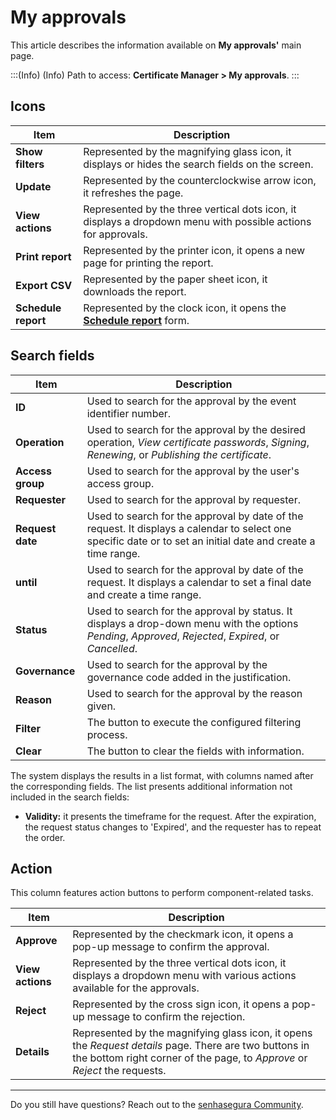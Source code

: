 # My approvals

This article describes the information available on **My approvals'** main page.

:::(Info) (Info)
Path to access: **Certificate Manager > My approvals**.
:::

## Icons
|Item|Description|
|-|-|
|**Show filters**|Represented by the magnifying glass icon, it displays or hides the search fields on the screen.|
|**Update**|Represented by the counterclockwise arrow icon, it refreshes the page.|
|**View actions**|Represented by the three vertical dots icon, it displays a dropdown menu with possible actions for approvals.|
|**Print report**|Represented by the printer icon, it opens a new page for printing the report.|
|**Export CSV**|Represented by the paper sheet icon, it downloads the report.|
|**Schedule report**|Represented by the clock icon, it opens the **[Schedule report](/v3-32/docs/general-information-how-to-issue-download-and-schedule-device-reports)** form.|

## Search fields
|Item|Description|
|-|-|
|**ID**|Used to search for the approval by the event identifier number. |
|**Operation**|Used to search for the approval by the desired operation, *View certificate passwords*, *Signing*, *Renewing*, or *Publishing the certificate*.|
|**Access group**|Used to search for the approval by the user's access group.| 
|**Requester**|Used to search for the approval by requester.|
|**Request date**|Used to search for the approval by date of the request. It displays a calendar to select one specific date or to set an initial date and create a time range.|
|**until**|Used to search for the approval by date of the request. It displays a calendar to set a final date and create a time range.|
|**Status**|Used to search for the approval by status. It displays a drop-down menu with the options *Pending*, *Approved*, *Rejected*, *Expired*, or *Cancelled*.|
|**Governance**|Used to search for the approval by the governance code added in the justification.|
|**Reason**|Used to search for the approval by the reason given.|
|**Filter**|The button to execute the configured filtering process.|
|**Clear**|The button to clear the fields with information.|

The system displays the results in a list format, with columns named after the corresponding fields. The list presents additional information not included in the search fields:

* **Validity:** it presents the timeframe for the request. After the expiration, the request status changes to 'Expired', and the requester has to repeat the order.

## Action
This column features action buttons to perform component-related tasks.

|Item|Description|
|-|-|
|**Approve**|Represented by the checkmark icon, it opens a pop-up message to confirm the approval. |
|**View actions**|Represented by the three vertical dots icon, it displays a dropdown menu with various actions available for the approvals.|
|**Reject**|Represented by the cross sign icon, it opens a pop-up message to confirm the rejection.|
|**Details**|Represented by the magnifying glass icon, it opens the *Request details* page. There are two buttons in the bottom right corner of the page, to *Approve* or *Reject* the requests.|
***
Do you still have questions? Reach out to the [senhasegura Community](https://community.senhasegura.io/).
